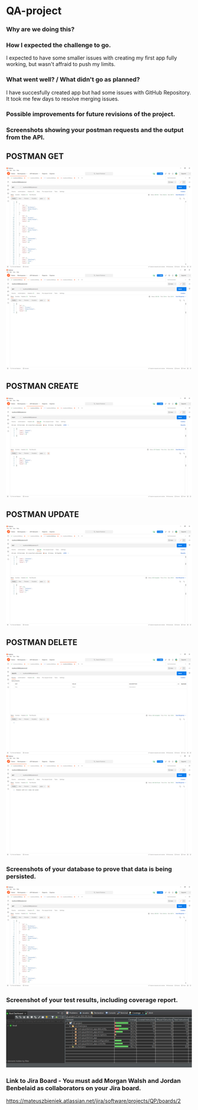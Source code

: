 # QA-project

### Why are we doing this? 


### How I expected the challenge to go. 
I expected to have some smaller issues with creating my first app fully working, but wasn't affraid to push my limits.

### What went well? / What didn't go as planned? 
I have succesfully created app but had some issues with GitHub Repository. It took me few days to resolve merging issues.

### Possible improvements for future revisions of the project. 


### Screenshots showing your postman requests and the output from the API.
## POSTMAN GET
![alt text](https://github.com/MateuszGites/QA-project/blob/main/documents/Postman%20GetAll.png?raw=true)
![alt text](https://github.com/MateuszGites/QA-project/blob/main/documents/Postman%20GetById.png?raw=true)
## POSTMAN CREATE
![alt text](https://github.com/MateuszGites/QA-project/blob/main/documents/Postman%20Create.png?raw=true)
## POSTMAN UPDATE
![alt text](https://github.com/MateuszGites/QA-project/blob/main/documents/Postman%20Update.png/?raw=true)
## POSTMAN DELETE
![alt text](https://github.com/MateuszGites/QA-project/blob/main/documents/Postman%20Delete.png?raw=true)
![alt text](https://github.com/MateuszGites/QA-project/blob/main/documents/Postman%20Delete%20Check.png?raw=true)

### Screenshots of your database to prove that data is being persisted. 
![alt text](https://github.com/MateuszGites/QA-project/blob/main/documents/Postman%20GetAll.png?raw=true)

### Screenshot of your test results, including coverage report. 
![alt text](https://github.com/MateuszGites/QA-project/blob/main/documents/tests.png?raw=true)

### Link to Jira Board - You must add Morgan Walsh and Jordan Benbelaid as collaborators on your Jira board. 
https://mateuszbieniek.atlassian.net/jira/software/projects/QP/boards/2
